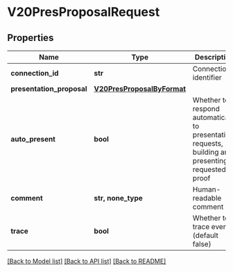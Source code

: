 # V20PresProposalRequest


## Properties
Name | Type | Description | Notes
------------ | ------------- | ------------- | -------------
**connection_id** | **str** | Connection identifier | 
**presentation_proposal** | [**V20PresProposalByFormat**](V20PresProposalByFormat.md) |  | 
**auto_present** | **bool** | Whether to respond automatically to presentation requests, building and presenting requested proof | [optional] 
**comment** | **str, none_type** | Human-readable comment | [optional] 
**trace** | **bool** | Whether to trace event (default false) | [optional] 

[[Back to Model list]](../README.md#documentation-for-models) [[Back to API list]](../README.md#documentation-for-api-endpoints) [[Back to README]](../README.md)


